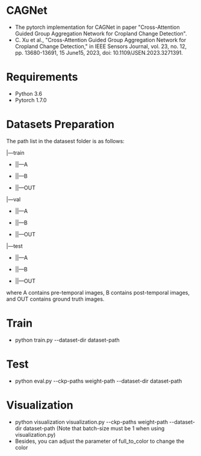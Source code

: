 # CAGNet
* The pytorch implementation for CAGNet in paper "Cross-Attention Guided Group Aggregation Network for Cropland Change Detection".
* C. Xu et al., "Cross-Attention Guided Group Aggregation Network for Cropland Change Detection," in IEEE Sensors Journal, vol. 23, no. 12, pp. 13680-13691, 15 June15, 2023, doi: 10.1109/JSEN.2023.3271391.
# Requirements
* Python 3.6
* Pytorch 1.7.0

# Datasets Preparation
The path list in the datasest folder is as follows:

|—train

* ||—A

* ||—B

* ||—OUT

|—val

* ||—A

* ||—B

* ||—OUT

|—test

* ||—A

* ||—B

* ||—OUT


where A contains pre-temporal images, B contains post-temporal images, and OUT contains ground truth images.
# Train
* python train.py --dataset-dir dataset-path
# Test
* python eval.py --ckp-paths weight-path --dataset-dir dataset-path
# Visualization
* python visualization visualization.py --ckp-paths weight-path --dataset-dir dataset-path (Note that batch-size must be 1 when using visualization.py)
* Besides, you can adjust the parameter of full_to_color to change the color
